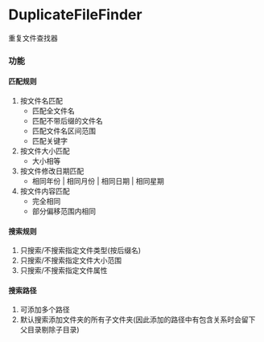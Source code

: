 # DuplicateFileFinder
重复文件查找器
### 功能
#### 匹配规则
1. 按文件名匹配
    - 匹配全文件名
    - 匹配不带后缀的文件名
    - 匹配文件名区间范围
    - 匹配关键字
2. 按文件大小匹配
    - 大小相等
3. 按文件修改日期匹配
    - 相同年份 | 相同月份 | 相同日期 | 相同星期
4. 按文件内容匹配
    - 完全相同
    - 部分偏移范围内相同

#### 搜索规则
1. 只搜索/不搜索指定文件类型(按后缀名)
2. 只搜索/不搜索指定文件大小范围
3. 只搜索/不搜索指定文件属性

#### 搜索路径
1. 可添加多个路径
2. 默认搜索添加文件夹的所有子文件夹(因此添加的路径中有包含关系时会留下父目录剔除子目录)
